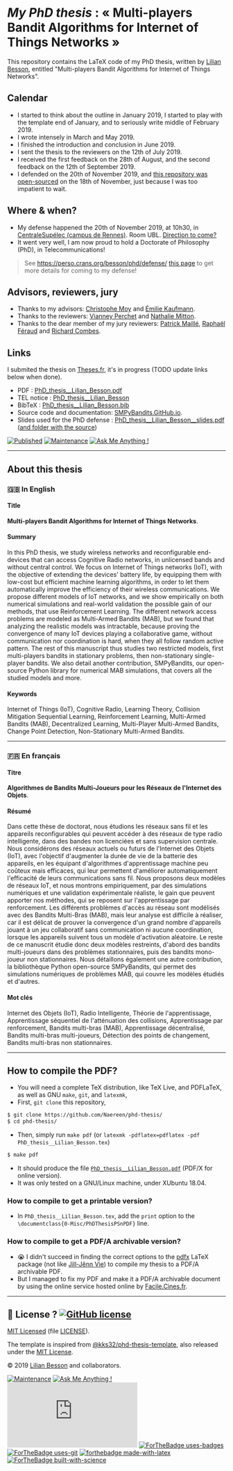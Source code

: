 # *My PhD thesis* : « Multi-players Bandit Algorithms for Internet of Things Networks »
This repository contains the LaTeX code of my PhD thesis, written by [Lilian Besson](https://perso.crans.org/besson/), entitled "Multi-players Bandit Algorithms for Internet of Things Networks".

## Calendar
- I started to think about the outline in January 2019, I started to play with the template end of January, and to seriously write middle of February 2019.
- I wrote intensely in March and May 2019.
- I finished the introduction and conclusion in June 2019.
- I sent the thesis to the reviewers on the 12th of July 2019.
- I received the first feedback on the 28th of August, and the second feedback on the 12th of September 2019.
- I defended on the 20th of November 2019, and [this repository was open-sourced](https://github.com/Naereen/phd-thesis/issues/22) on the 18th of November, just because I was too impatient to wait.

## Where & when?
- My defense happened the 20th of November 2019, at 10h30, in [CentraleSupélec (campus de Rennes)](http://www.rennes.centralesupelec.fr/). Room UBL. [Direction to come?](http://www.rennes.centralesupelec.fr/en/acces)
- It went very well, I am now proud to hold a Doctorate of Philosophy (PhD), in Telecommunications!

> See https://perso.crans.org/besson/phd/defense/ [this page](https://perso.crans.org/besson/phd/defense/) to get more details for coming to my defense!

## Advisors, reviewers, jury
- Thanks to my advisors: [Christophe Moy](https://moychristophe.wordpress.com/) and [Émilie Kaufmann](http://chercheurs.lille.inria.fr/ekaufman/research.html).
- Thanks to the reviewers: [Vianney Perchet](https://sites.google.com/site/vianneyperchet/) and [Nathalie Mitton](http://researchers.lille.inria.fr/~mitton/).
- Thanks to the dear member of my jury reviewers: [Patrick Maillé](http://perso.telecom-bretagne.eu/patrickmaille/), [Raphaël Féraud](https://www.researchgate.net/profile/Raphael_Feraud/) and [Richard Combes](http://rcombes.supelec.free.fr/).

## Links
I submited the thesis on [Theses.fr](https://www.theses.fr/), it's in progress (TODO update links below when done).

- PDF : [PhD_thesis__Lilian_Besson.pdf](https://perso.crans.org/besson/phd/articles/PhD_thesis__Lilian_Besson.pdf)
- TEL notice : [PhD_thesis__Lilian_Besson](https://tel.inria.fr/tel-XXX/)
- BibTeX : [PhD_thesis__Lilian_Besson.bib](https://tel.inria.fr/tel-XXX/bibtex)
- Source code and documentation: [SMPyBandits.GitHub.io](https://smpybandits.github.io/).
- Slides used for the PhD defense : [PhD_thesis__Lilian_Besson__slides.pdf](https://perso.crans.org/besson/slides/2019_11__PhD_Defense__Multi-players_Bandit_Algorithms_for_Internet_of_Things_Networks/slides.pdf) ([and folder with the source](https://github.com/Naereen/slides/tree/master/2019_11__PhD_Defense__Multi-players_Bandit_Algorithms_for_Internet_of_Things_Networks))

[![Published](https://img.shields.io/badge/Published%3F-work%20in%20progress-red.svg)](https://tel.inria.fr/tel-XXX)
[![Maintenance](https://img.shields.io/badge/Maintained%3F-in%20progress-red.svg)](https://github.com/Naereen/phd-thesis/commits/master)
[![Ask Me Anything !](https://img.shields.io/badge/Ask%20me-anything-1abc9c.svg)](https://bitbucket.org/lbesson/ama)

----

## About this thesis

### 🇬🇧 In English
#### Title
**Multi-players Bandit Algorithms for Internet of Things Networks**.

#### Summary
In this PhD thesis, we study wireless networks and reconfigurable end-devices that can access Cognitive Radio networks, in unlicensed bands and without central control. We focus on Internet of Things networks (IoT), with the objective of extending the devices' battery life, by equipping them with low-cost but efficient machine learning algorithms, in order to let them automatically improve the efficiency of their wireless communications. We propose different models of IoT networks, and we show empirically on both numerical simulations and real-world validation the possible gain of our methods, that use Reinforcement Learning. The different network access problems are modeled as Multi-Armed Bandits (MAB), but we found that analyzing the realistic models was intractable, because proving the convergence of many IoT devices playing a collaborative game, without communication nor coordination is hard, when they all follow random active pattern. The rest of this manuscript thus studies two restricted models, first multi-players bandits in stationary problems, then non-stationary single-player bandits. We also detail another contribution, SMPyBandits, our open-source Python library for numerical MAB simulations, that covers all the studied models and more.

#### Keywords
Internet of Things (IoT), Cognitive Radio, Learning Theory, Collision Mitigation Sequential Learning, Reinforcement Learning, Multi-Armed Bandits (MAB), Decentralized Learning, Multi-Player Multi-Armed Bandits, Change Point Detection, Non-Stationary Multi-Armed Bandits.

---

### 🇫🇷 En français
#### Titre
**Algorithmes de Bandits Multi-Joueurs pour les Réseaux de l'Internet des Objets**.

#### Résumé
Dans cette thèse de doctorat, nous étudions les réseaux sans fil et les appareils reconfigurables qui peuvent accéder à des réseaux de type radio intelligente, dans des bandes non licenciées et sans supervision centrale.
Nous considérons des réseaux actuels ou futurs de l'Internet des Objets (IoT), avec l'objectif d'augmenter la durée de vie de la batterie des appareils, en les équipant d'algorithmes d'apprentissage machine peu coûteux mais efficaces, qui leur permettent d'améliorer automatiquement l'efficacité de leurs communications sans fil.
Nous proposons deux modèles de réseaux IoT, et nous montrons empiriquement, par des simulations numériques et une validation expérimentale réaliste, le gain que peuvent apporter nos méthodes, qui se reposent sur l'apprentissage par renforcement.
Les différents problèmes d'accès au réseau sont modélisés avec des Bandits Multi-Bras (MAB), mais leur analyse est difficile à réaliser,
car il est délicat de prouver la convergence d'un grand nombre d'appareils jouant à un jeu collaboratif sans communication ni aucune coordination, lorsque les appareils suivent tous un modèle d'activation aléatoire.
Le reste de ce manuscrit étudie donc deux modèles restreints, d'abord des bandits multi-joueurs dans des problèmes stationnaires, puis des bandits mono-joueur non stationnaires.
Nous détaillons également une autre contribution, la bibliothèque Python open-source SMPyBandits, qui permet des simulations numériques de problèmes MAB, qui couvre les modèles étudiés et d'autres.

#### Mot clés
Internet des Objets (IoT), Radio Intelligente, Théorie de l'apprentissage, Apprentissage séquentiel de l'atténuation des collisions, Apprentissage par renforcement, Bandits multi-bras (MAB), Apprentissage décentralisé, Bandits multi-bras multi-joueurs, Détection des points de changement, Bandits multi-bras non stationnaires.

----

## How to compile the PDF?
- You will need a complete TeX distribution, like TeX Live, and PDFLaTeX, as well as GNU `make`, `git`, and `latexmk`,
- First, `git clone` this repository,
```bash
$ git clone https://github.com/Naereen/phd-thesis/
$ cd phd-thesis/
```
- Then, simply run `make pdf` (or `latexmk -pdflatex=pdflatex -pdf PhD_thesis__Lilian_Besson.tex`)
```bash
$ make pdf
```
- It should produce the file [`PhD_thesis__Lilian_Besson.pdf`](https://perso.crans.org/besson/phd/articles/PhD_thesis__Lilian_Besson.pdf) (PDF/X for online version).
- It was only tested on a GNU/Linux machine, under XUbuntu 18.04.

### How to compile to get a printable version?
- In `PhD_thesis__Lilian_Besson.tex`, add the `print` option to the `\documentclass{0-Misc/PhDThesisPSnPDF}` line.

### How to compile to get a PDF/A archivable version?
- 😭 I didn't succeed in finding the correct options to the [pdfx](https://www.ctan.org/pkg/pdfx) LaTeX package (not like [Jill-Jênn Vie](https://github.com/jilljenn/phd/)) to compile my thesis to a PDF/A archivable PDF.
- But I managed to fix my PDF and make it a PDF/A archivable document by using the online service hosted online by [Facile.Cines.fr](https://facile.cines.fr/#correction).

----

## :scroll: License ? [![GitHub license](https://img.shields.io/github/license/Naereen/badges.svg)](https://https://github.com/Naereen/phd-thesis/src/master/LICENSE)
[MIT Licensed](https://lbesson.mit-license.org/) (file [LICENSE](LICENSE)).

The template is inspired from [@kks32/phd-thesis-template](https://github.com/kks32/phd-thesis-template), also released under the [MIT License](https://github.com/kks32/phd-thesis-template/blob/master/license.md).

© 2019 [Lilian Besson](https://perso.crans.org/besson/) and collaborators.

[![Maintenance](https://img.shields.io/badge/Maintained%3F-yes-green.svg)](https://https://github.com/Naereen/phd-thesis/commits/)
[![Ask Me Anything !](https://img.shields.io/badge/Ask%20me-anything-1abc9c.svg)](https://bitbucket.org/lbesson/ama)
[![Analytics](https://ga-beacon.appspot.com/UA-38514290-17/github.com/Naereen/phd-thesis/README.md?pixel)](https://https://github.com/Naereen/phd-thesis/)
[![ForTheBadge uses-badges](http://ForTheBadge.com/images/badges/uses-badges.svg)](http://ForTheBadge.com)
[![ForTheBadge uses-git](http://ForTheBadge.com/images/badges/uses-git.svg)](https://GitHub.com/)
[![forthebadge made-with-latex](https://img.shields.io/badge/Made%20with-LaTeX-1f425f.svg)](https://www.latex-project.org/)
[![ForTheBadge built-with-science](http://ForTheBadge.com/images/badges/built-with-science.svg)](https://perso.crans.org/besson/)
